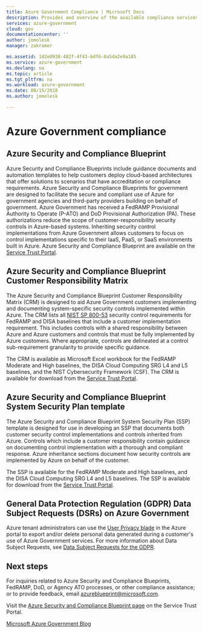 ```yaml
---
title: Azure Government Compliance | Microsoft Docs
description: Provides and overview of the available compliance services for Azure Government
services: azure-government
cloud: gov
documentationcenter: ''
author: jomolesk
manager: zakramer

ms.assetid: 1d2e0938-482f-4f43-bdf6-0a5da2e9a185
ms.service: azure-government
ms.devlang: na
ms.topic: article
ms.tgt_pltfrm: na
ms.workload: azure-government
ms.date: 08/15/2018
ms.author: jomolesk

---
```

# Azure Government compliance

## Azure Security and Compliance Blueprint

Azure Security and Compliance Blueprints include guidance documents and automation templates to help customers deploy cloud-based architectures that offer solutions to scenarios that have accreditation or compliance requirements. Azure Security and Compliance Blueprints for government are designed to facilitate the secure and compliant use of Azure for government agencies and third-party providers building on behalf of government. Azure Government has received a FedRAMP Provisional Authority to Operate (P-ATO) and DoD Provisional Authorization (PA). These authorizations reduce the scope of customer-responsibility security controls in Azure-based systems. Inheriting security control implementations from Azure Government allows customers to focus on control implementations specific to their IaaS, PaaS, or SaaS environments built in Azure. Azure Security and Compliance Blueprint are available on the [Service Trust Portal](https://aka.ms/azureblueprint). 

## Azure Security and Compliance Blueprint Customer Responsibility Matrix

The Azure Security and Compliance Blueprint Customer Responsibility Matrix (CRM) is designed to aid Azure Government customers implementing and documenting system-specific security controls implemented within Azure. The CRM lists all [NIST SP 800-53](http://nvlpubs.nist.gov/nistpubs/SpecialPublications/NIST.SP.800-53r4.pdf) security control requirements for FedRAMP and DISA baselines that include a customer implementation requirement. This includes controls with a shared responsibility between Azure and Azure customers and controls that must be fully implemented by Azure customers. Where appropriate, controls are delineated at a control sub-requirement granularity to provide specific guidance.

The CRM is available as Microsoft Excel workbook for the FedRAMP Moderate and High baselines, the DISA Cloud Computing SRG L4 and L5 baselines, and the NIST Cybersecurity Framework (CSF). The CRM is available for download from the [Service Trust Portal](https://aka.ms/azureblueprint).

## Azure Security and Compliance Blueprint System Security Plan template

The Azure Security and Compliance Blueprint System Security Plan (SSP) template is designed for use in developing an SSP that documents both customer security control implementations and controls inherited from Azure. Controls which include a customer responsibility contain guidance on documenting control implementation with a thorough and compliant response. Azure inheritance sections document how security controls are implemented by Azure on behalf of the customer.

The SSP is available for the FedRAMP Moderate and High baselines, and the DISA Cloud Computing SRG L4 and L5 baselines. The SSP is available for download from the [Service Trust Portal](https://aka.ms/azureblueprint).

## General Data Protection Regulation (GDPR) Data Subject Requests (DSRs) on Azure Government

Azure tenant administrators can use the [User Privacy blade](https://portal.azure.us/#blade/Microsoft_Azure_Policy/UserPrivacyMenuBlade/Overview) in the Azure portal to export and/or delete personal data generated during a customer's use of Azure Government services. For more information about Data Subject Requests, see [Data Subject Requests for the GDPR](https://docs.microsoft.com/microsoft-365/compliance/gdpr-dsr-azure).

## Next steps

For inquiries related to Azure Security and Compliance Blueprints, FedRAMP, DoD, or Agency ATO processes, or other compliance assistance; or to provide feedback, email [azureblueprint@microsoft.com](mailto:azureblueprint@microsoft.com).

Visit the [Azure Security and Compliance Blueprint page](https://aka.ms/azureblueprint) on the Service Trust Portal.

[Microsoft Azure Government Blog](https://blogs.msdn.microsoft.com/azuregov/)
